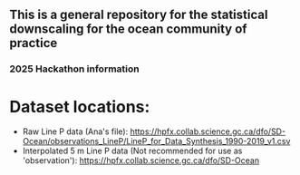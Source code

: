 ## This is a general repository for the statistical downscaling for the ocean community of practice

### 2025 Hackathon information

# Dataset locations:
- Raw Line P data (Ana's file): https://hpfx.collab.science.gc.ca/dfo/SD-Ocean/observations_LineP/LineP_for_Data_Synthesis_1990-2019_v1.csv
- Interpolated 5 m Line P data (Not recommended for use as 'observation'): https://hpfx.collab.science.gc.ca/dfo/SD-Ocean

<!--

**Here are some ideas to get you started:**

🙋‍♀️ A short introduction - what is your organization all about?
🌈 Contribution guidelines - how can the community get involved?
👩‍💻 Useful resources - where can the community find your docs? Is there anything else the community should know?
🍿 Fun facts - what does your team eat for breakfast?
🧙 Remember, you can do mighty things with the power of [Markdown](https://docs.github.com/github/writing-on-github/getting-started-with-writing-and-formatting-on-github/basic-writing-and-formatting-syntax)
-->
